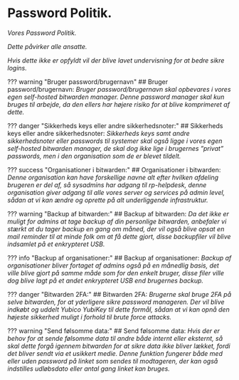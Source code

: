 # Password Politik.

*Vores Password Politik.*

*Dette påvirker alle ansatte.*

*Hvis dette ikke er opfyldt vil der blive lavet undervisning for at bedre sikre logins.*

??? warning "Bruger password/brugernavn"
    ## Bruger password/brugernavn:
    *Bruger password/brugernavn skal opbevares i vores egen self-hosted bitwarden manager. Denne 
    password manager skal kun bruges til arbejde, da den ellers har højere risiko for at blive 
    komprimeret af dette.*


??? danger "Sikkerheds keys eller andre sikkerhedsnoter:"
    ## Sikkerheds keys eller andre sikkerhedsnoter:
    *Sikkerheds keys samt andre sikkerhedsnoter eller passwords til systemer skal også ligge i vores egen 
    self-hosted bitwarden manager, de skal dog ikke lige i brugernes ”privat” passwords, men i den 
    organisation som de er blevet tildelt.*


??? success "Organisationer i bitwarden:"
    ## Organisationer i bitwarden:
    *Denne organisation kan have forskellige navne alt efter hvilken afdeling brugeren er del af, så 
    sysadmins har adgang til rp-helpdesk, denne organisation giver adgang til alle vores server og 
    services på admin level, sådan at vi kan ændre og oprette på alt underliggende infrastruktur.*


??? warning "Backup af bitwarden:"
    ## Backup af bitwarden:
    *Da det ikke er muligt for admins at tage backup af din personlige bitwarden, anbefaler vi stærkt at 
    du tager backup en gang om måned, der vil også blive opsat en mail reminder til at minde folk om at 
    få dette gjort, disse backupfiler vil blive indsamlet på et enkrypteret USB.*


??? info "Backup af organisationer:"
    ## Backup af organisationer:
    *Backup af organisationer bliver fortaget af admins også på en månedlig basis, det ville blive gjort på 
    samme måde som for den enkelt bruger, disse filer ville dog blive lagt på et andet enkrypteret USB
    end brugernes backup.*


??? danger "Bitwarden 2FA:"
    ## Bitwarden 2FA:
    *Brugerne skal bruge 2FA på selve bitwarden, for at yderligere sikre password manageren. Der vil 
    blive indkøbt og uddelt Yubico YubiKey til dette formål, sådan at vi kan opnå den højeste sikkerhed 
    muligt i forhold til brute force attacks.*


??? warning "Send følsomme data:"
    ## Send følsomme data:
    *Hvis der er behov for at sende følsomme data til andre både internt eller eksternt, så skal dette forgå 
    igennem bitwarden for at sikre data ikke bliver lækket, fordi det bliver sendt via et usikkert medie.
    Denne funktion fungerer både med eller uden password på linket som sendes til modtageren, der 
    kan også indstilles udløbsdato eller antal gang linket kan bruges.*